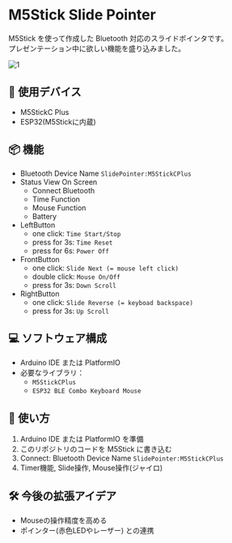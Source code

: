 # M5Stick Slide Pointer

M5Stick を使って作成した Bluetooth 対応のスライドポインタです。  
プレゼンテーション中に欲しい機能を盛り込みました。

![1](https://github.com/user-attachments/assets/466a9c81-3107-4c23-bc2c-ada48b90d3f9)


## 🔧 使用デバイス

- M5StickC Plus
- ESP32(M5Stickに内蔵)

## 📦 機能

- Bluetooth Device Name `SlidePointer:M5StickCPlus` 
- Status View On Screen
  - Connect Bluetooth
  - Time Function
  - Mouse Function
  - Battery
- LeftButton
  - one click: `Time Start/Stop`
  - press for 3s: `Time Reset`
  - press for 6s: `Power Off`
- FrontButton
  - one click: `Slide Next (= mouse left click)`
  - double click: `Mouse On/Off`
  - press for 3s: `Down Scroll`
- RightButton
  - one click: `Slide Reverse (= keyboad backspace)`
  - press for 3s: `Up Scroll`

## 💻 ソフトウェア構成

- Arduino IDE または PlatformIO
- 必要なライブラリ：
  - `M5StickCPlus`
  - `ESP32 BLE Combo Keyboard Mouse `

## 📝 使い方

1. Arduino IDE または PlatformIO を準備
2. このリポジトリのコードを M5Stick に書き込む
3. Connect: Bluetooth Device Name `SlidePointer:M5StickCPlus` 
4. Timer機能, Slide操作, Mouse操作(ジャイロ)

## 🛠 今後の拡張アイデア

- Mouseの操作精度を高める
- ポインター(赤色LEDやレーザー) との連携

